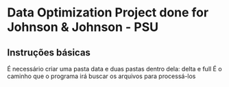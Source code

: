 # Data Optimization Project done for Johnson & Johnson - PSU

## Instruções básicas
É necessário criar uma pasta data e duas pastas dentro dela: delta e full
É o caminho que o programa irá buscar os arquivos para processá-los